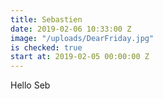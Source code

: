 ```yaml
---
title: Sebastien
date: 2019-02-06 10:33:00 Z
image: "/uploads/DearFriday.jpg"
is checked: true
start at: 2019-02-05 00:00:00 Z
---
```


Hello Seb